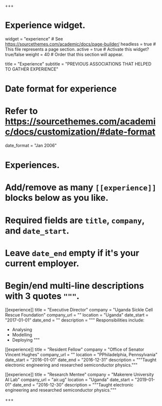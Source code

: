 +++
# Experience widget.
widget = "experience"  # See https://sourcethemes.com/academic/docs/page-builder/
headless = true  # This file represents a page section.
active = true  # Activate this widget? true/false
weight = 40  # Order that this section will appear.

title = "Experience"
subtitle = "PREVIOUS ASSOCIATIONS THAT HELPED TO GATHER EXPERIENCE"

# Date format for experience
#   Refer to https://sourcethemes.com/academic/docs/customization/#date-format
date_format = "Jan 2006"

# Experiences.
#   Add/remove as many `[[experience]]` blocks below as you like.
#   Required fields are `title`, `company`, and `date_start`.
#   Leave `date_end` empty if it's your current employer.
#   Begin/end multi-line descriptions with 3 quotes `"""`.
[[experience]]
  title = "Executive Director"
  company = "Uganda Sickle Cell Rescue Foundation"
  company_url = ""
  location = "Uganda"
  date_start = "2017-01-01"
  date_end = ""
  description = """
  Responsibilities include:
  
  * Analysing
  * Modelling
  * Deploying
  """

[[experience]]
  title = "Resident Fellow"
  company = "Office of Senator Vincent Hughes"
  company_url = ""
  location = "PPhiladelphia, Pennsylvania"
  date_start = "2016-01-01"
  date_end = "2016-12-31"
  description = """Taught electronic engineering and researched semiconductor physics."""

[[experience]]
  title = "Research Mentee"
  company = "Makerere University AI Lab"
  company_url = "air.ug"
  location = "Uganda"
  date_start = "2019-01-01"
  date_end = "2016-12-30"
  description = """Taught electronic engineering and researched semiconductor physics."""
  
+++
